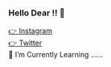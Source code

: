 ### Hello Dear !! 👋

<a href="https://instagram.com/pradeep2x">👉 Instagram</a><br>
<a href="https://twitter.com/pradeep2x">👉 Twitter</a><br>
🌱 I’m Currently Learning ......
